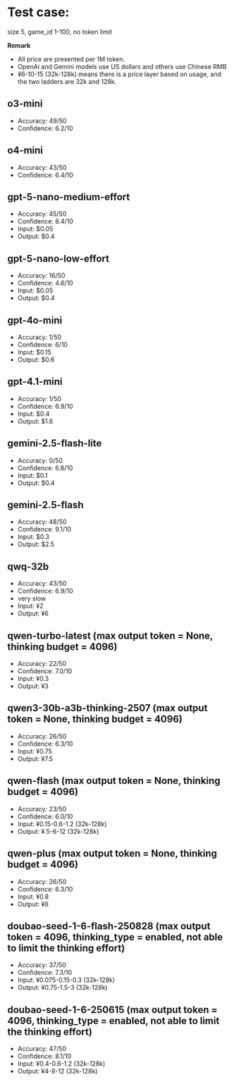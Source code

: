 # Test case:
size 5, game_id 1-100, no token limit

**Remark** 
- All price are presented per 1M token.
- OpenAi and Gemini models use US dollars and others use Chinese RMB
- ¥6-10-15 (32k-128k) means there is a price layer based on usage, and the two ladders are 32k and 128k.


## o3-mini
- Accuracy: 49/50
- Confidence: 6.2/10

## o4-mini
- Accuracy: 43/50
- Confidence: 6.4/10

## gpt-5-nano-medium-effort
- Accuracy: 45/50
- Confidence: 8.4/10
- Input: $0.05
- Output: $0.4

## gpt-5-nano-low-effort
- Accuracy: 16/50
- Confidence: 4.6/10
- Input: $0.05
- Output: $0.4

## gpt-4o-mini
- Accuracy: 1/50
- Confidence: 6/10
- Input: $0.15
- Output: $0.6

## gpt-4.1-mini
- Accuracy: 1/50
- Confidence: 6.9/10
- Input: $0.4
- Output: $1.6

## gemini-2.5-flash-lite
- Accuracy: 0/50
- Confidence: 6.8/10
- Input: $0.1
- Output: $0.4

## gemini-2.5-flash
- Accuracy: 48/50
- Confidence: 9.1/10
- Input: $0.3
- Output: $2.5

## qwq-32b
- Accuracy: 43/50
- Confidence: 6.9/10
- very slow
- Input: ¥2
- Output: ¥6

## qwen-turbo-latest (max output token = None, thinking budget = 4096)
- Accuracy: 22/50
- Confidence: 7.0/10
- Input: ¥0.3
- Output: ¥3

## qwen3-30b-a3b-thinking-2507 (max output token = None, thinking budget = 4096)
- Accuracy: 26/50
- Confidence: 6.3/10
- Input: ¥0.75
- Output: ¥7.5


## qwen-flash (max output token = None, thinking budget = 4096)
- Accuracy: 23/50
- Confidence: 6.0/10
- Input: ¥0.15-0.6-1.2 (32k-128k)
- Output: ¥.5-6-12 (32k-128k)


## qwen-plus (max output token = None, thinking budget = 4096)
- Accuracy: 26/50
- Confidence: 6.3/10
- Input: ¥0.8
- Output: ¥8

## doubao-seed-1-6-flash-250828 (max output token = 4096, thinking_type = enabled, not able to limit the thinking effort)
- Accuracy: 37/50
- Confidence: 7.3/10
- Input: ¥0.075-0.15-0.3 (32k-128k)
- Output: ¥0.75-1.5-3 (32k-128k)

## doubao-seed-1-6-250615 (max output token = 4096, thinking_type = enabled, not able to limit the thinking effort)
- Accuracy: 47/50
- Confidence: 8.1/10
- Input: ¥0.4-0.6-1.2 (32k-128k)
- Output: ¥4-8-12 (32k-128k)